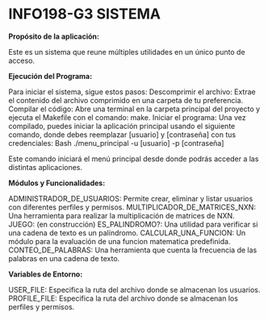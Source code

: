# INFO198-G3 SISTEMA

**Propósito de la aplicación:**

Este es un sistema que reune múltiples utilidades en un único punto de acceso. 

**Ejecución del Programa:**

Para iniciar el sistema, sigue estos pasos:
Descomprimir el archivo: Extrae el contenido del archivo comprimido en una carpeta de tu preferencia.
Compilar el código: Abre una terminal en la carpeta principal del proyecto y ejecuta el Makefile con el comando: make.
Iniciar el programa: Una vez compilado, puedes iniciar la aplicación principal usando el siguiente comando, donde debes reemplazar [usuario] y [contraseña] con tus credenciales:
Bash
./menu_principal -u [usuario] -p [contraseña]

Este comando iniciará el menú principal desde donde podrás acceder a las distintas aplicaciones.

**Módulos y Funcionalidades:**

ADMINISTRADOR_DE_USUARIOS: Permite crear, eliminar y listar usuarios con diferentes perfiles y permisos.
MULTIPLICADOR_DE_MATRICES_NXN: Una herramienta para realizar la multiplicación de matrices de NXN.
JUEGO: (en construcción)
ES_PALINDROMO?: Una utilidad para verificar si una cadena de texto es un palíndromo.
CALCULAR_UNA_FUNCION: Un módulo para la evaluación de una funcion matematica predefinida.
CONTEO_DE_PALABRAS: Una herramienta que cuenta la frecuencia de las palabras en una cadena de texto.

**Variables de Entorno:**

USER_FILE: Especifica la ruta del archivo donde se almacenan los usuarios.
PROFILE_FILE: Especifica la ruta del archivo donde se almacenan los perfiles y permisos.
